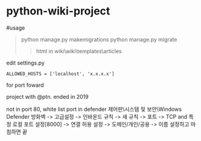 # python-wiki-project

#usage
> python manage.py makemigrations
> python manage.py migrate
> > html in wiki\wiki\templates\articles


edit settings.py 
```
ALLOWED_HOSTS = ['localhost', 'x.x.x.x']
```
for port foward



project with @ptn. ended in 2019


not in port 80, white list port in defender 
제어판\시스템 및 보안\Windows Defender 방화벽 -> 고급설정 -> 인바운드 규칙 -> 새 규칙 -> 포트 -> TCP and 특정 로컬 포트 설정[8000]  -> 연결 허용 설정 -> 도메인/개인/공용 -> 이름 설정하고 마침하면 끝 
